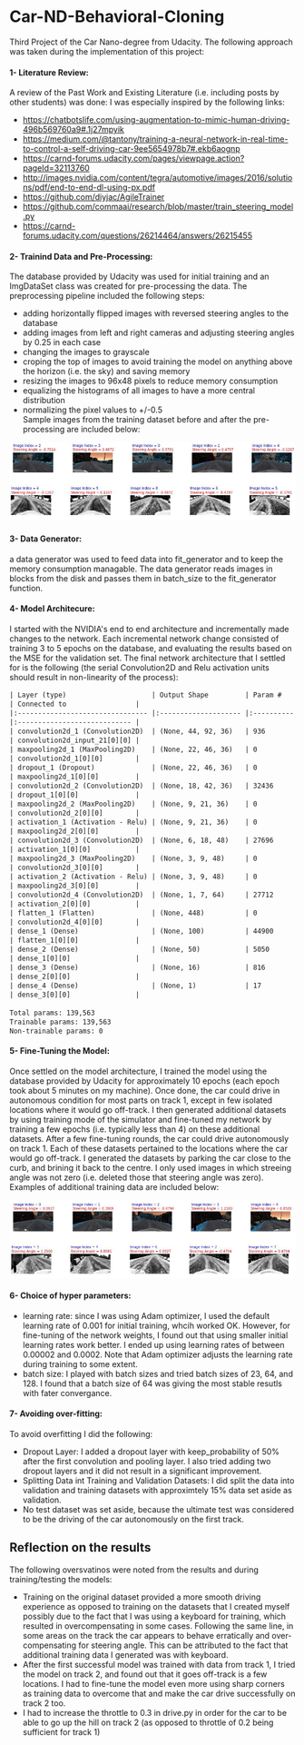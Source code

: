 # Car-ND-Behavioral-Cloning

Third Project of the Car Nano-degree from Udacity. The following approach was taken during the implementation of this project:

#### 1- Literature Review:  
A review of the Past Work and Existing Literature (i.e. including posts by other students) was done:
I was especially inspired by the following links:  
   * https://chatbotslife.com/using-augmentation-to-mimic-human-driving-496b569760a9#.1j27mpyik  
   * https://medium.com/@tantony/training-a-neural-network-in-real-time-to-control-a-self-driving-car-9ee5654978b7#.ekb6aognp  
   * https://carnd-forums.udacity.com/pages/viewpage.action?pageId=32113760  
   * http://images.nvidia.com/content/tegra/automotive/images/2016/solutions/pdf/end-to-end-dl-using-px.pdf  
   * https://github.com/diyjac/AgileTrainer  
   * https://github.com/commaai/research/blob/master/train_steering_model.py  
   * https://carnd-forums.udacity.com/questions/26214464/answers/26215455  

#### 2- Trainind Data and Pre-Processing:  
The database provided by Udacity was used for initial training and an ImgDataSet class was created for pre-processing the data. The preprocessing pipeline included the following steps:
   * adding horizontally flipped images with reversed steering angles to the database  
   * adding images from left and right cameras and adjusting steering angles by 0.25 in each case  
   * changing the images to grayscale  
   * croping the top of images to avoid training the model on anything above the horizon (i.e. the sky) and saving memory  
   * resizing the images to 96x48 pixels to reduce memory consumption  
   * equalizing the histograms of all images to have a more central distribution  
   * normalizing the pixel values to +/-0.5  
   Sample images from the training dataset before and after the pre-processing are included below:  
     
   ![alt text](https://github.com/khalilia2000/Car-ND-Behavioral-Cloning/blob/master/example_data_1.JPG "Training Data Before and After Pre-Processing")

#### 3- Data Generator:  
a data generator was used to feed data into fit_generator and to keep the memory consumption managable. The data generator reads images in blocks from the disk and passes them in batch_size to the fit_generator function.

#### 4- Model Architecure:  
I started with the NVIDIA's end to end architecture and incrementally made changes to the network. Each incremental network change consisted of training 3 to 5 epochs on the database, and evaluating the results based on the MSE for the validation set. The final network architecture that I settled for is the following (the serial Convolution2D and Relu activation units should result in non-linearity of the process):  

	| Layer (type)                     | Output Shape         | Param #    | Connected to                 |     
	|:-------------------------------- |:-------------------- |:---------- |:---------------------------- |     
	| convolution2d_1 (Convolution2D)  | (None, 44, 92, 36)   | 936        | convolution2d_input_21[0][0] |     
	| maxpooling2d_1 (MaxPooling2D)    | (None, 22, 46, 36)   | 0          | convolution2d_1[0][0]        |     
	| dropout_1 (Dropout)              | (None, 22, 46, 36)   | 0          | maxpooling2d_1[0][0]         |     
	| convolution2d_2 (Convolution2D)  | (None, 18, 42, 36)   | 32436      | dropout_1[0][0]              |     
	| maxpooling2d_2 (MaxPooling2D)    | (None, 9, 21, 36)    | 0          | convolution2d_2[0][0]        |     
	| activation_1 (Activation - Relu) | (None, 9, 21, 36)    | 0          | maxpooling2d_2[0][0]         |     
	| convolution2d_3 (Convolution2D)  | (None, 6, 18, 48)    | 27696      | activation_1[0][0]           |     
	| maxpooling2d_3 (MaxPooling2D)    | (None, 3, 9, 48)     | 0          | convolution2d_3[0][0]        |     
	| activation_2 (Activation - Relu) | (None, 3, 9, 48)     | 0          | maxpooling2d_3[0][0]         |     
	| convolution2d_4 (Convolution2D)  | (None, 1, 7, 64)     | 27712      | activation_2[0][0]           |     
	| flatten_1 (Flatten)              | (None, 448)          | 0          | convolution2d_4[0][0]        |     
	| dense_1 (Dense)                  | (None, 100)          | 44900      | flatten_1[0][0]              |     
	| dense_2 (Dense)                  | (None, 50)           | 5050       | dense_1[0][0]                |     
	| dense_3 (Dense)                  | (None, 16)           | 816        | dense_2[0][0]                |     
	| dense_4 (Dense)                  | (None, 1)            | 17         | dense_3[0][0]                |     

	Total params: 139,563
	Trainable params: 139,563
	Non-trainable params: 0
	

#### 5- Fine-Tuning the Model:  
Once settled on the model architecture, I trained the model using the database provided by Udacity for approximately 10 epochs (each epoch took about 5 minutes on my machine). Once done, the car could drive in autonomous condition for most parts on track 1, except in few isolated locations where it would go off-track. I then generated additional datasets by using training mode of the simulator and fine-tuned my network by training a few epochs (i.e. typically less than 4) on these additional datasets. After a few fine-tuning rounds, the car could drive autonomously on track 1. Each of these datasets pertained to the locations where the car would go off-track. I generated the datasets by parking the car close to the curb, and brining it back to the centre. I only used images in which streeing angle was not zero (i.e. deleted those that steering angle was zero). Examples of additional training data are included below:  
  
  ![alt text](https://github.com/khalilia2000/Car-ND-Behavioral-Cloning/blob/master/example_data_2.JPG "Training Data Before and After Pre-Processing")

#### 6- Choice of hyper parameters:   
   * learning rate: since I was using Adam optimizer, I used the default learning rate of 0.001 for initial training, whcih worked OK. However, for fine-tuning of the network weights, I found out that using smaller initial learning rates work better. I ended up using learning rates of between 0.00002 and 0.0002. Note that Adam optimizer adjusts the learning rate during training to some extent.  
   * batch size: I played with batch sizes and tried batch sizes of 23, 64, and 128. I found that a batch size of 64 was giving the most stable resutls with fater convergance.
    
#### 7- Avoiding over-fitting:  
To avoid overfitting I did the following:
   * Dropout Layer: I added a dropout layer with keep_probability of 50% after the first convolution and pooling layer. I also tried adding two dropout layers and it did not result in a significant improvement.
   * Splitting Data int Training and Validation Datasets: I did split the data into validation and training datasets with approximtely 15% data set aside as validation.
   * No test dataset was set aside, because the ultimate test was considered to be the driving of the car autonomously on the first track.
	
## Reflection on the results
The following oversvatinos were noted from the results and during training/testing the models:  
   * Training on the original dataset provided a more smooth driving experience as opposed to training on the datasets that I created myself possibly due to the fact that I was using a keyboard for training, which resulted in overcompensating in some cases. Following the same line, in some areas on the track the car appears to behave erratically and over-compensating for steering angle. This can be attributed to the fact that additional training data I generated was with keyboard.
   * After the first successful model was trained with data from track 1, I tried the model on track 2, and found out that it goes off-track is a few locations. I had to fine-tune the model even more using sharp corners as training data to overcome that and make the car drive successfully on track 2 too.
   * I had to increase the throttle to 0.3 in drive.py in order for the car to be able to go up the hill on track 2 (as opposed to throttle of 0.2 being sufficient for track 1)
